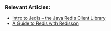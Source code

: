 ### Relevant Articles:
- [Intro to Jedis – the Java Redis Client Library](http://www.baeldung.com/jedis-java-redis-client-library)
- [A Guide to Redis with Redisson](http://www.baeldung.com/redis-redisson)
